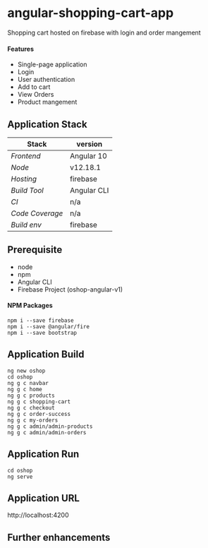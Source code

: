 # angular-shopping-cart-app
Shopping cart hosted on firebase with login and order mangement

#### Features 
- Single-page application 
- Login 
- User authentication 
- Add to cart
- View Orders
- Product mangement

## 

## Application Stack

Stack  | version |
--- | --- |  
*Frontend* | Angular 10
*Node* | v12.18.1
*Hosting* | firebase 
*Build Tool* | Angular CLI
*CI* | n/a 
*Code Coverage* | n/a
*Build env* | firebase

## Prerequisite 
- node
- npm
- Angular CLI
- Firebase Project (oshop-angular-v1)

#### NPM Packages
```
npm i --save firebase
npm i --save @angular/fire
npm i --save bootstrap
````

## Application Build 
```
ng new oshop
cd oshop
ng g c navbar
ng g c home
ng g c products
ng g c shopping-cart
ng g c checkout
ng g c order-success
ng g c my-orders
ng g c admin/admin-products
ng g c admin/admin-orders
```

## Application Run
```
cd oshop 
ng serve
````

## Application URL
http://localhost:4200


## Further enhancements 
